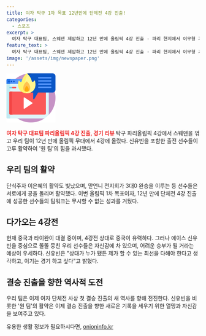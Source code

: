 ```yaml
---
title: 여자 탁구 1차 목표 12년만에 단체전 4강 진출!
categories:
  - 스포츠
excerpt: >
  여자 탁구 대표팀, 스웨덴 제압하고 12년 만에 올림픽 4강 진출 - 파리 현지에서 이무형 기자의 보도에 따르면, 세계 랭킹 2위인 신유빈-전지희 복식 조와 이은혜의 뛰어난 활약으로 우리 대표팀은 스웨덴을 3대 0으로 완패시키며 단체전 4강에 올랐다. 이번 올림픽의 1차 목표를 달성한 선수들은 중국-타이완전의 승자와의 4강전에 집중하고 있다. 함께 힘을 모아 이뤄낸 승리에 대한 선수들의 감격과 자신감이 묻어난다.
feature_text: >
  여자 탁구 대표팀, 스웨덴 제압하고 12년 만에 올림픽 4강 진출 - 파리 현지에서 이무형 기자의 보도에 따르면, 세계 랭킹 2위인 신유빈-전지희 복식 조와 이은혜의 뛰어난 활약으로 우리 대표팀은 스웨덴을 3대 0으로 완패시키며 단체전 4강에 올랐다. 이번 올림픽의 1차 목표를 달성한 선수들은 중국-타이완전의 승자와의 4강전에 집중하고 있다. 함께 힘을 모아 이뤄낸 승리에 대한 선수들의 감격과 자신감이 묻어난다.
image: '/assets/img/newspaper.png'
---
```


<p><img src="/assets/img/news.png" alt="rentncar 속보" /></p>

<p><b><span style="color: #ee2323;">여자 탁구 대표팀 파리올림픽 4강 진출, 경기 리뷰</span></b>
탁구 파리올림픽 4강에서 스웨덴을 꺾고 우리 팀이 12년 만에 올림픽 무대에서 4강에 올랐다. 신유빈을 포함한 출전 선수들이 고루 활약하여 '원 팀'의 힘을 과시했다.</p>

<h2 data-ke-size="size26">우리 팀의 활약</h2>

<p>단식주자 이은혜의 활약도 빛났으며, 맏언니 전지희가 3대0 완승을 이루는 등 선수들은 서로에게 공을 돌리며 활약했다. 
이번 올림픽 1차 목표이자, 12년 만에 단체전 4강 진출에 성공한 선수들의 팀워크는 무시할 수 없는 성과를 거뒀다.</p>

<h2 data-ke-size="size26">다가오는 4강전</h2>

<p>현재 중국과 타이완이 대결 중이며, 4강전 상대로 중국이 유력하다. 그러나 에이스 신유빈을 중심으로 똘똘 뭉친 우리 선수들은 자신감에 차 있으며, 어려운 승부가 될 거라는 예상이 우세하다. 
신유빈은 "상대가 누가 됐든 제가 할 수 있는 최선을 다해야 한다고 생각하고, 이기는 경기 하고 싶다"고 밝혔다.</p>

<h2 data-ke-size="size26">결승 진출을 향한 역사적 도전</h2>

<p>우리 팀은 이제 여자 단체전 사상 첫 결승 진출의 새 역사를 향해 전진한다. 신유빈을 비롯한 '원 팀'의 활약은 이제 결승 진출을 향한 새로운 기록을 세우기 위한 열망과 자신감을 보여주고 있다. </p>
유용한 생활 정보가 필요하시다면, <a href="https://onioninfo.kr" rel="dofollow">onioninfo.kr</a>


